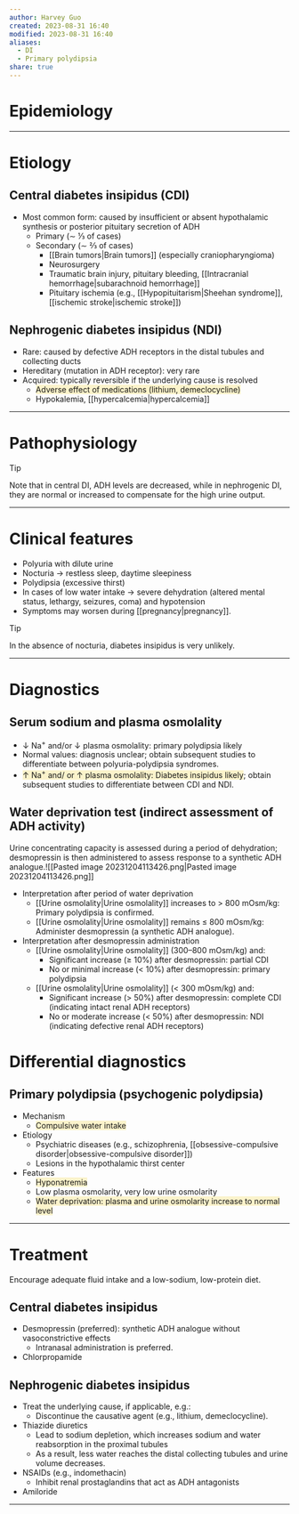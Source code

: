 ```yaml
---
author: Harvey Guo
created: 2023-08-31 16:40
modified: 2023-08-31 16:40
aliases:
  - DI
  - Primary polydipsia
share: true
---
```

# Epidemiology


---
# Etiology
## Central diabetes insipidus (CDI)
- Most common form: caused by insufficient or absent hypothalamic synthesis or posterior pituitary secretion of ADH
	- Primary (∼ ⅓ of cases)
	- Secondary (∼ ⅔ of cases)
		- [[Brain tumors|Brain tumors]] (especially craniopharyngioma)
		- Neurosurgery
		- Traumatic brain injury, pituitary bleeding, [[Intracranial hemorrhage|subarachnoid hemorrhage]]
		- Pituitary ischemia (e.g., [[Hypopituitarism|Sheehan syndrome]], [[ischemic stroke|ischemic stroke]])
## Nephrogenic diabetes insipidus (NDI)
- Rare: caused by defective ADH receptors in the distal tubules and collecting ducts
- Hereditary (mutation in ADH receptor): very rare
- Acquired: typically reversible if the underlying cause is resolved
	- <span style="background:rgba(240, 200, 0, 0.2)">Adverse effect of medications (lithium, demeclocycline) </span>
	- Hypokalemia, [[hypercalcemia|hypercalcemia]]

---
# Pathophysiology
>[!tip] 
>Note that in central DI, ADH levels are decreased, while in nephrogenic DI, they are normal or increased to compensate for the high urine output.

---
# Clinical features
- Polyuria with dilute urine 
- Nocturia → restless sleep, daytime sleepiness
- Polydipsia (excessive thirst)
- In cases of low water intake  → severe dehydration (altered mental status, lethargy, seizures, coma) and hypotension
- Symptoms may worsen during [[pregnancy|pregnancy]].
>[!tip] 
>In the absence of nocturia, diabetes insipidus is very unlikely.

---
# Diagnostics
## Serum sodium and plasma osmolality
- ↓ Na<sup>+</sup> and/or ↓ plasma osmolality: primary polydipsia likely 
- Normal values: diagnosis unclear; obtain subsequent studies to differentiate between polyuria-polydipsia syndromes.
- <span style="background:rgba(240, 200, 0, 0.2)">↑ Na<sup>+</sup> and/ or ↑ plasma osmolality: Diabetes insipidus likely</span>; obtain subsequent studies to differentiate between CDI and NDI.
## Water deprivation test (indirect assessment of ADH activity)
Urine concentrating capacity is assessed during a period of dehydration; desmopressin is then administered to assess response to a synthetic ADH analogue.![[Pasted image 20231204113426.png|Pasted image 20231204113426.png]]
- Interpretation after period of water deprivation
	- [[Urine osmolality|Urine osmolality]] increases to > 800 mOsm/kg: Primary polydipsia is confirmed.
	- [[Urine osmolality|Urine osmolality]] remains ≤ 800 mOsm/kg: Administer desmopressin (a synthetic ADH analogue). 
- Interpretation after desmopressin administration
	- [[Urine osmolality|Urine osmolality]] (300–800 mOsm/kg) and:
		- Significant increase (≥ 10%) after desmopressin: partial CDI
		- No or minimal increase (< 10%) after desmopressin: primary polydipsia
	- [[Urine osmolality|Urine osmolality]] (< 300 mOsm/kg) and:
		- Significant increase (> 50%) after desmopressin: complete CDI (indicating intact renal ADH receptors)
		- No or moderate increase (< 50%) after desmopressin: NDI (indicating defective renal ADH receptors)
# Differential diagnostics
## Primary polydipsia (psychogenic polydipsia)
- Mechanism
	- <span style="background:rgba(240, 200, 0, 0.2)">Compulsive water intake</span>
- Etiology
	- Psychiatric diseases (e.g., schizophrenia, [[obsessive-compulsive disorder|obsessive-compulsive disorder]])
	- Lesions in the hypothalamic thirst center
- Features
	- <span style="background:rgba(240, 200, 0, 0.2)">Hyponatremia</span>
	- Low plasma osmolarity, very low urine osmolarity
	- <span style="background:rgba(240, 200, 0, 0.2)">Water deprivation: plasma and urine osmolarity increase to normal level</span>

---
# Treatment
Encourage adequate fluid intake and a low-sodium, low-protein diet.
## Central diabetes insipidus
- Desmopressin (preferred): synthetic ADH analogue without vasoconstrictive effects 
	- Intranasal administration is preferred.
 - Chlorpropamide
## Nephrogenic diabetes insipidus
- Treat the underlying cause, if applicable, e.g.:
	- Discontinue the causative agent (e.g., lithium, demeclocycline).
- Thiazide diuretics
	- Lead to sodium depletion, which increases sodium and water reabsorption in the proximal tubules
	- As a result, less water reaches the distal collecting tubules and urine volume decreases.
- NSAIDs (e.g., indomethacin) 
	- Inhibit renal prostaglandins that act as ADH antagonists
- Amiloride

---
